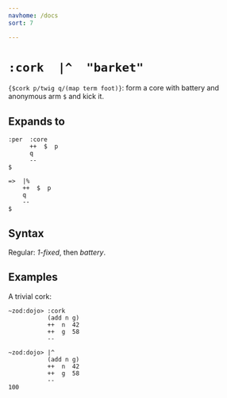 ```yaml
---
navhome: /docs
sort: 7

---
```


# `:cork  |^  "barket"`

`{$cork p/twig q/(map term foot)}`: form a core with battery and
anonymous arm `$` and kick it. 

## Expands to

```
:per  :core
      ++  $  p
      q
      --
$
```

```
=>  |%
    ++  $  p
    q
    --
$
```

## Syntax

Regular: *1-fixed*, then *battery*.

## Examples

A trivial cork:

```
~zod:dojo> :cork
           (add n g)
           ++  n  42
           ++  g  58
           --
```

```
~zod:dojo> |^
           (add n g)
           ++  n  42
           ++  g  58
           --
100
```

